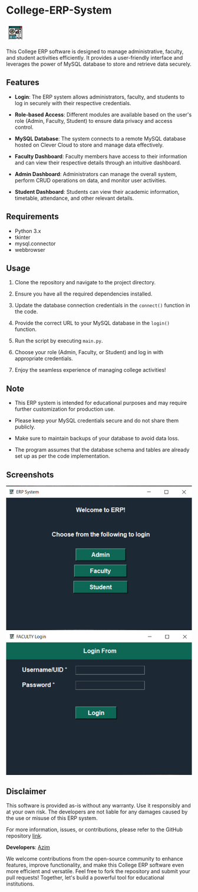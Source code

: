 # College-ERP-System

![ERP System](icon.png)

This College ERP software is designed to manage administrative, faculty, and student activities efficiently. It provides a user-friendly interface and leverages the power of MySQL database to store and retrieve data securely.

## Features

- **Login**: The ERP system allows administrators, faculty, and students to log in securely with their respective credentials.

- **Role-based Access**: Different modules are available based on the user's role (Admin, Faculty, Student) to ensure data privacy and access control.

- **MySQL Database**: The system connects to a remote MySQL database hosted on Clever Cloud to store and manage data effectively.

- **Faculty Dashboard**: Faculty members have access to their information and can view their respective details through an intuitive dashboard.

- **Admin Dashboard**: Administrators can manage the overall system, perform CRUD operations on data, and monitor user activities.

- **Student Dashboard**: Students can view their academic information, timetable, attendance, and other relevant details.

## Requirements

- Python 3.x
- tkinter
- mysql.connector
- webbrowser

## Usage

1. Clone the repository and navigate to the project directory.

2. Ensure you have all the required dependencies installed.

3. Update the database connection credentials in the `connect()` function in the code.

4. Provide the correct URL to your MySQL database in the `login()` function.

5. Run the script by executing `main.py`.

6. Choose your role (Admin, Faculty, or Student) and log in with appropriate credentials.

7. Enjoy the seamless experience of managing college activities!

## Note

- This ERP system is intended for educational purposes and may require further customization for production use.

- Please keep your MySQL credentials secure and do not share them publicly.

- Make sure to maintain backups of your database to avoid data loss.

- The program assumes that the database schema and tables are already set up as per the code implementation.

## Screenshots

![Image](https://github.com/azim-qadri/College-ERP-System/blob/main/Screenshot%20(81).png) ![Image](https://github.com/azim-qadri/College-ERP-System/blob/main/Screenshot%20(82).png)

## Disclaimer

This software is provided as-is without any warranty. Use it responsibly and at your own risk. The developers are not liable for any damages caused by the use or misuse of this ERP system.

For more information, issues, or contributions, please refer to the GitHub repository [link](https://github.com/azim-qadri/College-ERP-System).

**Developers**: [Azim](https://github.com/azim-qadri)

We welcome contributions from the open-source community to enhance features, improve functionality, and make this College ERP software even more efficient and versatile. Feel free to fork the repository and submit your pull requests! Together, let's build a powerful tool for educational institutions.
